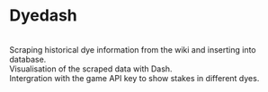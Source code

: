 # Dyedash<br />
<br />
Scraping historical dye information from the wiki and inserting into database.<br />
Visualisation of the scraped data with Dash.<br />
Intergration with the game API key to show stakes in different dyes.<br />
